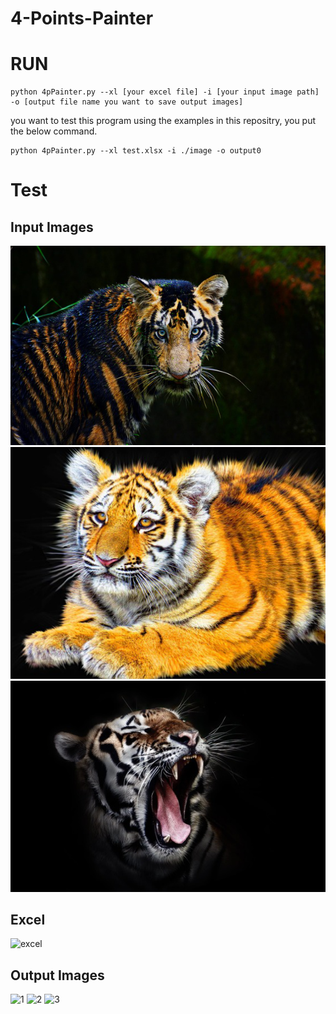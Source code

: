 # 4-Points-Painter

# RUN

```
python 4pPainter.py --xl [your excel file] -i [your input image path] -o [output file name you want to save output images]
```


you want to test this program using the examples in this repositry, you put the below command.
```
python 4pPainter.py --xl test.xlsx -i ./image -o output0
```

# Test

## Input Images
![img1](https://github.com/developer0hye/4-Points-Painter/blob/master/image/1.png)
![img2](https://github.com/developer0hye/4-Points-Painter/blob/master/image/2.png)
![img3](https://github.com/developer0hye/4-Points-Painter/blob/master/image/3.png)

## Excel 
![excel](https://user-images.githubusercontent.com/35001605/53553115-3efafe80-3b80-11e9-97c2-571c05624842.PNG)

## Output Images
![1](https://user-images.githubusercontent.com/35001605/53553122-41f5ef00-3b80-11e9-8cbc-362563da632a.png)
![2](https://user-images.githubusercontent.com/35001605/53553126-43271c00-3b80-11e9-958e-0ba693752c9a.png)
![3](https://user-images.githubusercontent.com/35001605/53553130-43bfb280-3b80-11e9-9c34-bf887ad435d2.png)
